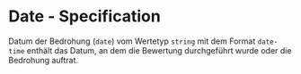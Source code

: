 # Date - Specification

Datum der Bedrohung (`date`) vom Wertetyp `string` mit dem Format `date-time` enthält das Datum, an dem die Bewertung durchgeführt wurde oder die Bedrohung auftrat.
